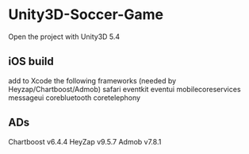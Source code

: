 # Unity3D-Soccer-Game

Open the project with Unity3D 5.4

## iOS build
add to Xcode the following frameworks (needed by Heyzap/Chartboost/Admob)
 safari
 eventkit
 eventui
 mobilecoreservices
 messageui
 corebluetooth
 coretelephony

## ADs
Chartboost	v6.4.4
HeyZap		v9.5.7
Admob		v7.8.1

